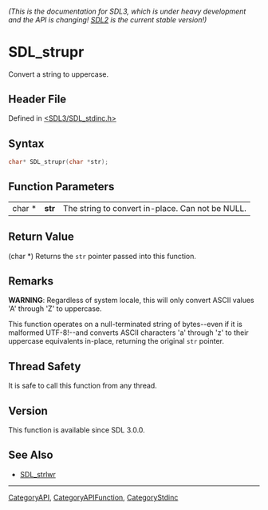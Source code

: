 ###### (This is the documentation for SDL3, which is under heavy development and the API is changing! [SDL2](https://wiki.libsdl.org/SDL2/) is the current stable version!)
# SDL_strupr

Convert a string to uppercase.

## Header File

Defined in [<SDL3/SDL_stdinc.h>](https://github.com/libsdl-org/SDL/blob/main/include/SDL3/SDL_stdinc.h)

## Syntax

```c
char* SDL_strupr(char *str);
```

## Function Parameters

|        |         |                                                  |
| ------ | ------- | ------------------------------------------------ |
| char * | **str** | The string to convert in-place. Can not be NULL. |

## Return Value

(char *) Returns the `str` pointer passed into this function.

## Remarks

**WARNING**: Regardless of system locale, this will only convert ASCII
values 'A' through 'Z' to uppercase.

This function operates on a null-terminated string of bytes--even if it is
malformed UTF-8!--and converts ASCII characters 'a' through 'z' to their
uppercase equivalents in-place, returning the original `str` pointer.

## Thread Safety

It is safe to call this function from any thread.

## Version

This function is available since SDL 3.0.0.

## See Also

- [SDL_strlwr](SDL_strlwr)

----
[CategoryAPI](CategoryAPI), [CategoryAPIFunction](CategoryAPIFunction), [CategoryStdinc](CategoryStdinc)

